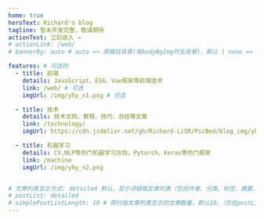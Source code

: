 ```yaml
---
home: true
heroText: Richard's blog
tagline: 暂未开发完整，敬请期待
actionText: 立刻进入 →
# actionLink: /web/
# bannerBg: auto # auto => 网格纹背景(有bodyBgImg时无背景)，默认 | none => 无 | '大图地址' | background: 自定义背景样式       提示：如发现文本颜色不适应你的背景时可以到palette.styl修改$bannerTextColor变量

features: # 可选的
  - title: 前端
    details: JavaScript、ES6、Vue框架等前端技术
    link: /web/ # 可选
    imgUrl: /img/yhy_n1.png # 可选

  - title: 技术
    details: 技术文档、教程、技巧、总结等文章
    link: /technology/
    imgUrl: https://cdn.jsdelivr.net/gh/Richard-LiSR/PicBed/blog_img/yhy_n4.png

  - title: 机器学习
    details: CV,NLP等热门机器学习方向，Pytorch，Keras等热门框架
    link: /machine
    imgUrl: /img/yhy_n2.png


# 文章列表显示方式: detailed 默认，显示详细版文章列表（包括作者、分类、标签、摘要、分页等）| simple => 显示简约版文章列表（仅标题和日期）| none 不显示文章列表
# postList: detailed
# simplePostListLength: 10 # 简约版文章列表显示的文章数量，默认10。（仅在postList设置为simple时生效）
---
```


